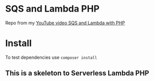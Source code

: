 # SQS and Lambda PHP
Repo from my [YouTube video SQS and Lambda with PHP](https://www.youtube.com/watch?v=kl6Aghe71mY)

# Install
To test dependencies use ```composer install```

## This is a skeleton to Serverless Lambda PHP
